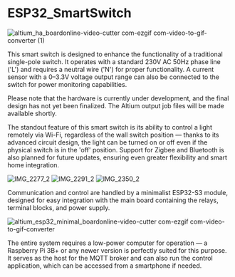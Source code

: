 # ESP32_SmartSwitch

![altium_ha_boardonline-video-cutter com-ezgif com-video-to-gif-converter (1)](https://github.com/user-attachments/assets/104ded6e-9e0b-48da-a35c-b599b5ebdeac)

This smart switch is designed to enhance the functionality of a traditional single-pole switch.
It operates with a standard 230V AC 50Hz phase line ('L') and requires a neutral wire ('N') for proper functionality.
A current sensor with a 0–3.3V voltage output range can also be connected to the switch for power monitoring capabilities.

Please note that the hardware is currently under development, and the final design has not yet been finalized.
The Altium output job files will be made available shortly.

The standout feature of this smart switch is its ability to control a light remotely via Wi-Fi, regardless of the wall switch position — thanks to its advanced circuit design, the light can be turned on or off even if the physical switch is in the 'off' position. Support for Zigbee and Bluetooth is also planned for future updates, ensuring even greater flexibility and smart home integration.


![IMG_2277_2](https://github.com/user-attachments/assets/dbc43a17-c526-4dae-860c-15a0a14faed4)
![IMG_2291_2](https://github.com/user-attachments/assets/a8e558d1-3061-41f6-9fb4-3f04a8719905)
![IMG_2350_2](https://github.com/user-attachments/assets/8fb4ba56-bf20-4930-81f1-870e02ef36e6)

Communication and control are handled by a minimalist ESP32-S3 module, designed for easy integration with the main board containing the relays, terminal blocks, and power supply.

![altium_esp32_minimal_boardonline-video-cutter com-ezgif com-video-to-gif-converter](https://github.com/user-attachments/assets/ce1eae47-0aab-41e6-a039-490801e076d3)

The entire system requires a low-power computer for operation — a Raspberry Pi 3B+ or any newer version is perfectly suited for this purpose. It serves as the host for the MQTT broker and can also run the control application, which can be accessed from a smartphone if needed.

